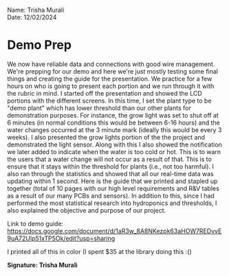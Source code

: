 Name: Trisha Murali <br/>
Date: 12/02/2024 

# Demo Prep 
We now have reliable data and connections with good wire management. We're prepping for our demo and here we're just mostly testing some final things and creating the guide for the presentation. We practice for a few hours on who is going to present each portion and we run through it with the rubric in mind. I started off the presentation and showed the LCD portions with the different screens. In this time, I set the plant type to be "demo plant" which has lower threshold than our other plants for demonstration purposes. For instance, the grow light was set to shut off at 6 minutes (in normal conditions this would be between 6-16 hours) and the water changes occurred at the 3 minute mark (ideally this would be every 3 weeks). I also presented the grow lights portion of the the project and demonstrated the light sensor. Along with this I also showed the notification we later added to indicate when the water is too cold or hot. This is to warn the users that a water change will not occur as a result of that. This is to ensure that it stays within the threshold for plants (i.e., not too harmful). I also ran through the statistics and showed that all our real-time data was updating within 1 second. Here is the guide that we printed and stapled up together (total of 10 pages with our high level requirements and R&V tables as a result of our many PCBs and sensors). In addition to this, since I had performed the most statistical research into hydroponics and thresholds, I also explained the objective and purpose of our project. 

Link to demo guide: https://docs.google.com/document/d/1aR3w_8A8NKezpk63aHOW7REDvvE9uA72Ulp51xTP5Ok/edit?usp=sharing

I printed all of this in color (I spent $35 at the library doing this :() 

**Signature: Trisha Murali**

